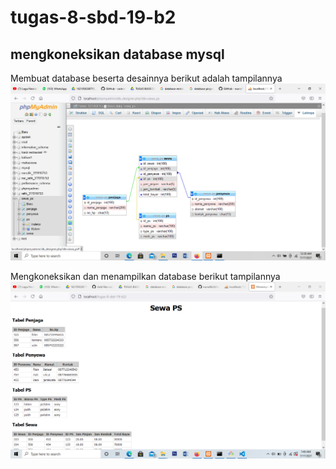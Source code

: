 # tugas-8-sbd-19-b2
## mengkoneksikan database mysql


Membuat database beserta desainnya
berikut adalah tampilannya
![Gambar](ss/1.PNG)

Mengkoneksikan dan menampilkan database
berikut tampilannya
![Gambar](ss/2.PNG)